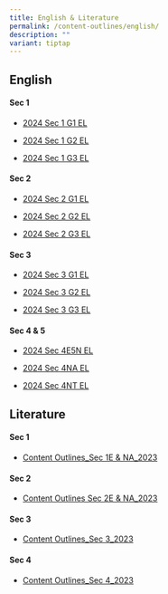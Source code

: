 ```yaml
---
title: English & Literature
permalink: /content-outlines/english/
description: ""
variant: tiptap
---
```

<h2>English</h2><h4>Sec 1</h4><ul data-tight="true" class="tight"><li><p><a href="/files/Content Outlines For English/2024_Sec_1_G1_EL_Curriculum_Outline.pdf" rel="noopener noreferrer nofollow" target="_blank">2024 Sec 1 G1 EL</a></p></li><li><p><a href="/files/Content Outlines For English/2024_Sec_1_G2_Curriculum_Outline.pdf" rel="noopener noreferrer nofollow" target="_blank">2024 Sec 1 G2 EL</a></p></li><li><p><a href="/files/Content Outlines For English/2024_Sec_1_G3_Curriculum_Outline.pdf" rel="noopener noreferrer nofollow" target="_blank">2024 Sec 1 G3 EL</a></p></li></ul><h4>Sec 2</h4><ul data-tight="true" class="tight"><li><p><a href="/files/Content Outlines For English/2024_Sec_2_G1_EL_Curriculum_Outline.pdf" rel="noopener noreferrer nofollow" target="_blank">2024 Sec 2 G1 EL</a></p></li><li><p><a href="/files/Content Outlines For English/2024_Sec_2_G2_EL_Curriculum_Outline.pdf" rel="noopener noreferrer nofollow" target="_blank">2024 Sec 2 G2 EL</a></p></li><li><p><a href="/files/Content Outlines For English/2024_Sec_2_G3_EL_Curriculum_Outline.pdf" rel="noopener noreferrer nofollow" target="_blank">2024 Sec 2 G3 EL</a></p></li></ul><h4>Sec 3</h4><ul data-tight="true" class="tight"><li><p><a href="/files/Content Outlines For English/2024_Sec_3_G1_EL_Curriculum_Outline.pdf" rel="noopener noreferrer nofollow" target="_blank">2024 Sec 3 G1 EL</a></p></li><li><p><a href="/files/Content Outlines For English/2024_Sec_3_G2_EL_Curriculum_Outline.pdf" rel="noopener noreferrer nofollow" target="_blank">2024 Sec 3 G2 EL</a></p></li><li><p><a href="/files/Content Outlines For English/2024_Sec_3_G3_EL_Curriculum_Outline.pdf" rel="noopener noreferrer nofollow" target="_blank">2024 Sec 3 G3 EL</a></p></li></ul><h4>Sec 4 &amp; 5</h4><ul data-tight="true" class="tight"><li><p><a href="/files/Content Outlines For English/2024_Sec_4E5N_EL_Curriculum_Outline.pdf" rel="noopener noreferrer nofollow" target="_blank">2024 Sec 4E5N EL</a></p></li><li><p><a href="/files/Content Outlines For English/2024_Sec_4NA_Curriculum_Outline.pdf" rel="noopener noreferrer nofollow" target="_blank">2024 Sec 4NA EL</a></p></li><li><p><a href="/files/Content Outlines For English/2024_Sec_4NT_Curriculum_Outline.pdf" rel="noopener noreferrer nofollow" target="_blank">2024 Sec 4NT EL</a></p></li></ul><h2>Literature</h2><h4>Sec 1</h4><ul data-tight="true" class="tight"><li><p><a href="/files/Content%20Outlines%20For%20English/Content%20Outlines_Sec%201E%20%20NA_2023.pdf" rel="noopener noreferrer nofollow" target="_blank">Content Outlines_Sec 1E &amp; NA_2023</a></p></li></ul><h4>Sec 2</h4><ul data-tight="true" class="tight"><li><p><a href="/files/Content%20Outlines%20For%20English/Content%20Outlines%20Sec%202E%20%20NA_2023.pdf" rel="noopener noreferrer nofollow" target="_blank">Content Outlines Sec 2E &amp; NA_2023</a></p></li></ul><h4>Sec 3</h4><ul data-tight="true" class="tight"><li><p><a href="/files/Content%20Outlines%20For%20English/Content%20Outlines_Sec%203_2023.pdf" rel="noopener noreferrer nofollow" target="_blank">Content Outlines_Sec 3_2023</a></p></li></ul><h4>Sec 4</h4><ul data-tight="true" class="tight"><li><p><a href="/files/Content%20Outlines%20For%20English/Content%20Outlines_Sec%204_2023.pdf" rel="noopener noreferrer nofollow" target="_blank">Content Outlines_Sec 4_2023</a></p></li></ul><p></p>